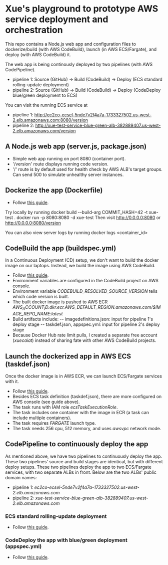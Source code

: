 # Xue's playground to prototype AWS service deployment and orchestration

This repo contains a Node.js web app and configuration files
to dockerize/build (with AWS CodeBuild), launch (in AWS ECS/Fargate),
and deploy (with AWS CodeBuild) it.

The web app is being continously deployed by two pipelines (with AWS CodePipeline).
- pipeline 1: Source (GitHub) -> Build (CodeBuild) -> Deploy (ECS standard rolling-update deployment)
- pipeline 2: Source (GitHub) -> Build (CodeBuild) -> Deploy (CodeDeploy blue/green deployment to ECS)

You can visit the running ECS service at
- pipeline 1: http://ec2co-ecsel-5nde7v2f4a7a-1733327502.us-west-2.elb.amazonaws.com:8080/version
- pipeline 2: http://xue-test-service-blue-green-alb-382889407.us-west-2.elb.amazonaws.com/version

## A Node.js web app (server.js, package.json)
- Simple web app running on port 8080 (container port).
- '/version' route displays running code version.
- '/' route is by default used for health check by AWS ALB's target groups. Can send 500 to simulate unhealthy server instances.

## Dockerize the app (Dockerfile)
- Follow [this guide](https://nodejs.org/en/docs/guides/nodejs-docker-webapp/).

Try locally by running
    docker build --build-arg COMMIT_HASH=42 -t xue-test .
    docker run -p 8080:8080 -d xue-test
Then visit http://0.0.0.0:8080 or http://0.0.0.0:8080/version

You can also view server logs by running
    docker logs <container_id>

## CodeBuild the app (buildspec.yml)
In a Continuous Deployment (CD) setup, we don't want to build the docker image on our laptops.
Instead, we build the image using AWS CodeBuild.

- Follow [this guide](https://docs.aws.amazon.com/codebuild/latest/userguide/sample-docker.html).
- Environment variables are configured in the CodeBuild project on AWS console.
- Environment variable *CODEBUILD_RESOLVED_SOURCE_VERSION* tells which code version is built.
- The built docker image is pushed to AWS ECR *$AWS_ACCOUNT_ID.dkr.ecr.$AWS_DEFAULT_REGION.amazonaws.com/$IMAGE_REPO_NAME:latest*
- Build artifacts include:
-- imagedefinitions.json: input for pipeline 1's deploy stage
-- taskdef.json, appspec.yml: input for pipeline 2's deploy stage
- Because Docker Hub rate limit pulls, I created a separate free account (*xuecaiat*) instead of sharing fate with other AWS CodeBuild projects.

## Launch the dockerized app in AWS ECS (taskdef.json)
Once the docker image is in AWS ECR, we can launch ECS/Fargate services with it.

- Follow [this guide](https://docs.aws.amazon.com/AmazonECS/latest/userguide/fargate-getting-started.html).
- Besides ECS task definition (taskdef.json), there are more configured on AWS console (see guide above).
- The task runs with IAM role *ecsTaskExecutionRole*.
- The task includes one container with the image in ECR (a task can include multiple containers).
- The task requires *FARGATE* launch type.
- The task needs 256 cpu, 512 memory, and uses *awsvpc* network mode.

## CodePipeline to continuously deploy the app
As mentioned above, we have two pipelines to continuously deploy the app.
These two pipelines' source and build stages are identical, but with different deploy setups.
These two pipelines deploy the app to two ECS/Fargate services, with two separate ALBs in front.
Below are the two ALBs' public domain names:
- pipeline 1: *ec2co-ecsel-5nde7v2f4a7a-1733327502.us-west-2.elb.amazonaws.com*
- pipeline 2: *xue-test-service-blue-green-alb-382889407.us-west-2.elb.amazonaws.com*

### ECS standard rolling-update deployment
- Follow [this guide](https://docs.aws.amazon.com/codepipeline/latest/userguide/ecs-cd-pipeline.html).

### CodeDeploy the app with blue/green deployment (appspec.yml)
- Follow [this guide](https://docs.aws.amazon.com/codepipeline/latest/userguide/tutorials-ecs-ecr-codedeploy.html).